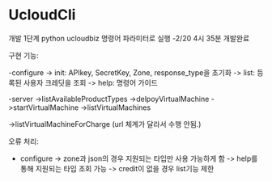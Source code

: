 # UcloudCli


개발 1단계  python ucloudbiz 명령어 파라미터로 실행
-2/20 4시 35분 개발완료

구현 기능:

-configure
-> init:  APIkey, SecretKey, Zone, response_type을 초기화
-> list:  등록된 사용자 크레딧을 조회
-> help: 명령어 가이드

-server
->listAvailableProductTypes
->delpoyVirtualMachine
->startVirtualMachine
->listVirtualMachines

->listVirtualMachineForCharge (url 체계가 달라서 수행 안됨.)


오류 처리: 
- configure
-> zone과 json의 경우 지원되는 타입만 사용 가능하게 함
-> help를 통해 지원되는 타입 조회 가능
-> credit이 없을 경우 list기능 제한

